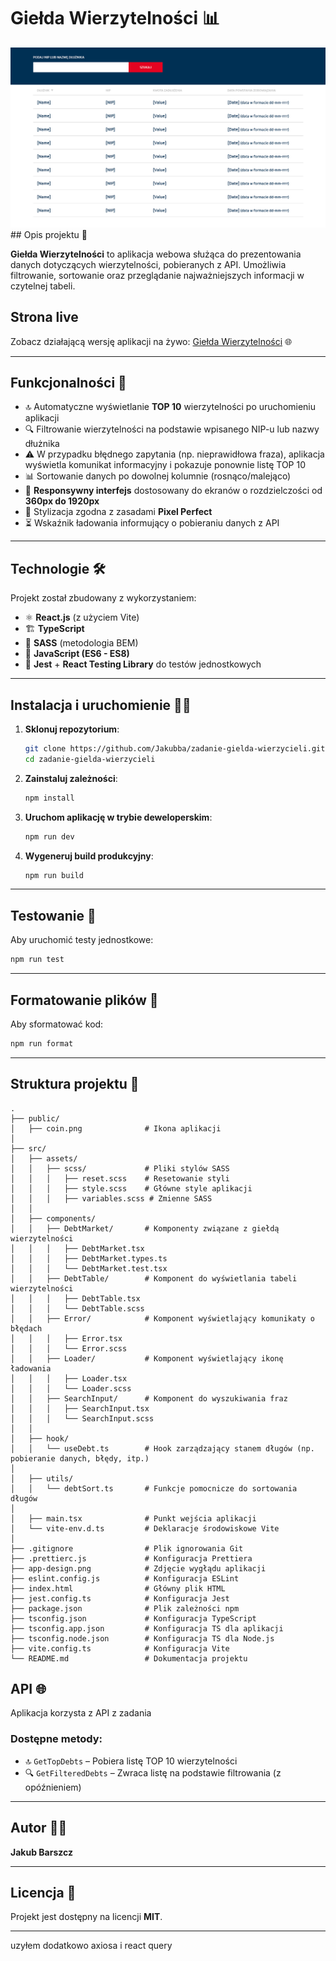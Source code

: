 # Giełda Wierzytelności 📊

<img src="./app-design.png">
## Opis projektu 📝

**Giełda Wierzytelności** to aplikacja webowa służąca do prezentowania danych dotyczących wierzytelności, pobieranych z API. Umożliwia filtrowanie, sortowanie oraz przeglądanie najważniejszych informacji w czytelnej tabeli.

## Strona live

Zobacz działającą wersję aplikacji na żywo: [Giełda Wierzytelności](https://zadanie-gielda-wierzycieli-ksyw.vercel.app/) 🌐

---

## Funkcjonalności 🚀

- 🔝 Automatyczne wyświetlanie **TOP 10** wierzytelności po uruchomieniu aplikacji
- 🔍 Filtrowanie wierzytelności na podstawie wpisanego NIP-u lub nazwy dłużnika
- ⚠️ W przypadku błędnego zapytania (np. nieprawidłowa fraza), aplikacja wyświetla komunikat informacyjny i pokazuje ponownie listę TOP 10
- 📊 Sortowanie danych po dowolnej kolumnie (rosnąco/malejąco)
- 📱 **Responsywny interfejs** dostosowany do ekranów o rozdzielczości od **360px do 1920px**
- 🎨 Stylizacja zgodna z zasadami **Pixel Perfect**
- ⏳ Wskaźnik ładowania informujący o pobieraniu danych z API

---

## Technologie 🛠️

Projekt został zbudowany z wykorzystaniem:

- ⚛️ **React.js** (z użyciem Vite)
- 🏗️ **TypeScript**
- 🎨 **SASS** (metodologia BEM)
- 📜 **JavaScript (ES6 - ES8)**
- 🧪 **Jest** + **React Testing Library** do testów jednostkowych

---

## Instalacja i uruchomienie 🏃‍♂️

1. **Sklonuj repozytorium**:

   ```bash
   git clone https://github.com/Jakubba/zadanie-gielda-wierzycieli.git
   cd zadanie-gielda-wierzycieli
   ```

2. **Zainstaluj zależności**:

   ```bash
   npm install
   ```

3. **Uruchom aplikację w trybie deweloperskim**:

   ```bash
   npm run dev
   ```

4. **Wygeneruj build produkcyjny**:
   ```bash
   npm run build
   ```

---

## Testowanie 🧪

Aby uruchomić testy jednostkowe:

```bash
npm run test
```

---

## Formatowanie plików 💅

Aby sformatować kod:

```bash
npm run format
```

---

## Struktura projektu 📂

```
.
├── public/
│   ├── coin.png              # Ikona aplikacji
│
├── src/
│   ├── assets/
│   │   ├── scss/             # Pliki stylów SASS
│   │   │   ├── reset.scss    # Resetowanie styli
│   │   │   ├── style.scss    # Główne style aplikacji
│   │   │   ├── variables.scss # Zmienne SASS
│   │
│   ├── components/
│   │   ├── DebtMarket/       # Komponenty związane z giełdą wierzytelności
│   │   │   ├── DebtMarket.tsx
│   │   │   ├── DebtMarket.types.ts
│   │   │   └── DebtMarket.test.tsx
│   │   ├── DebtTable/        # Komponent do wyświetlania tabeli wierzytelności
│   │   │   ├── DebtTable.tsx
│   │   │   └── DebtTable.scss
│   │   ├── Error/            # Komponent wyświetlający komunikaty o błędach
│   │   │   ├── Error.tsx
│   │   │   └── Error.scss
│   │   ├── Loader/           # Komponent wyświetlający ikonę ładowania
│   │   │   ├── Loader.tsx
│   │   │   └── Loader.scss
│   │   ├── SearchInput/      # Komponent do wyszukiwania fraz
│   │   │   ├── SearchInput.tsx
│   │   │   └── SearchInput.scss
│   │
│   ├── hook/
│   │   └── useDebt.ts        # Hook zarządzający stanem długów (np. pobieranie danych, błędy, itp.)
│
│   ├── utils/
│   │   └── debtSort.ts       # Funkcje pomocnicze do sortowania długów
│
│   ├── main.tsx              # Punkt wejścia aplikacji
│   └── vite-env.d.ts         # Deklaracje środowiskowe Vite
│
├── .gitignore                # Plik ignorowania Git
├── .prettierc.js             # Konfiguracja Prettiera
├── app-design.png            # Zdjęcie wygłądu aplikacji
├── eslint.config.js          # Konfiguracja ESLint
├── index.html                # Główny plik HTML
├── jest.config.ts            # Konfiguracja Jest
├── package.json              # Plik zależności npm
├── tsconfig.json             # Konfiguracja TypeScript
├── tsconfig.app.json         # Konfiguracja TS dla aplikacji
├── tsconfig.node.json        # Konfiguracja TS dla Node.js
├── vite.config.ts            # Konfiguracja Vite
└── README.md                 # Dokumentacja projektu

```

## API 🌐

Aplikacja korzysta z API z zadania

### Dostępne metody:

- 🔝 `GetTopDebts` – Pobiera listę TOP 10 wierzytelności
- 🔍 `GetFilteredDebts` – Zwraca listę na podstawie filtrowania (z opóźnieniem)

---

## Autor 👨‍💻

**Jakub Barszcz**

---

## Licencja 📜

Projekt jest dostępny na licencji **MIT**.

---

uzyłem dodatkowo axiosa i react query
